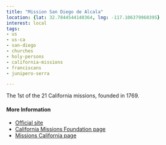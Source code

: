 ```yaml
---
title: "Mission San Diego de Alcala"
location: {lat: 32.7844544140364, lng: -117.106379960395}
interest: local
tags:
- us
- us-ca
- san-diego
- churches
- holy-persons
- california-missions
- franciscans
- junipero-serra

---
```



The 1st of the 21 California missions, founded in 1769.

#### More Information

* [Official site](https://www.missionsandiego.org/)
* [California Missions Foundation page](https://californiamissionsfoundation.org/mission-san-diego-de-alcala/)
* [Missions California page](https://www.missionscalifornia.com/missions/san-diego-de-alcala/)





